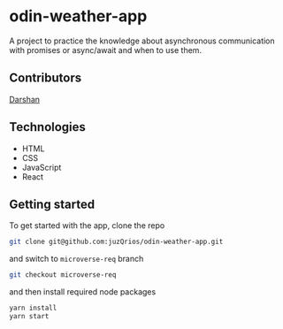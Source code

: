 # odin-weather-app

A project to practice the knowledge about asynchronous communication with promises or async/await and when to use them.

## Contributors

[Darshan](https://github.com/juzQrios)

## Technologies

- HTML
- CSS
- JavaScript
- React

## Getting started

To get started with the app, clone the repo

```bash
git clone git@github.com:juzQrios/odin-weather-app.git
```

and switch to `microverse-req` branch

```bash
git checkout microverse-req
```

and then install required node packages

```bash
yarn install
yarn start
```
